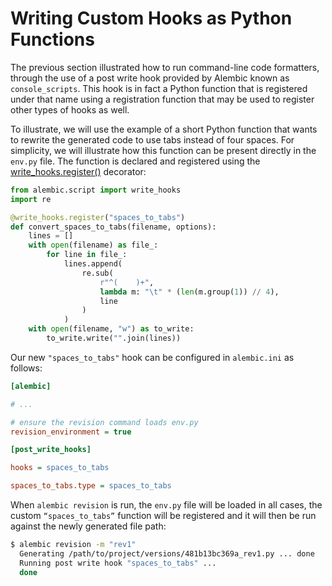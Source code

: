 # Writing Custom Hooks as Python Functions

[write_hooks.register()]: http://localhost:3002/en/api/script.html#alembic.script.write_hooks.register

The previous section illustrated how to run command-line code formatters, through the use of a post write hook provided by Alembic known as `console_scripts`. This hook is in fact a Python function that is registered under that name using a registration function that may be used to register other types of hooks as well.

To illustrate, we will use the example of a short Python function that wants to rewrite the generated code to use tabs instead of four spaces. For simplicity, we will illustrate how this function can be present directly in the `env.py` file. The function is declared and registered using the [write_hooks.register()] decorator:

```python
from alembic.script import write_hooks
import re

@write_hooks.register("spaces_to_tabs")
def convert_spaces_to_tabs(filename, options):
    lines = []
    with open(filename) as file_:
        for line in file_:
            lines.append(
                re.sub(
                    r"^(    )+",
                    lambda m: "\t" * (len(m.group(1)) // 4),
                    line
                )
            )
    with open(filename, "w") as to_write:
        to_write.write("".join(lines))
```

Our new `"spaces_to_tabs"` hook can be configured in `alembic.ini` as follows:

```ini
[alembic]

# ...

# ensure the revision command loads env.py
revision_environment = true

[post_write_hooks]

hooks = spaces_to_tabs

spaces_to_tabs.type = spaces_to_tabs
```

When `alembic revision` is run, the `env.py` file will be loaded in all cases, the custom `“spaces_to_tabs”` function will be registered and it will then be run against the newly generated file path:

```bash
$ alembic revision -m "rev1"
  Generating /path/to/project/versions/481b13bc369a_rev1.py ... done
  Running post write hook "spaces_to_tabs" ...
  done
```
